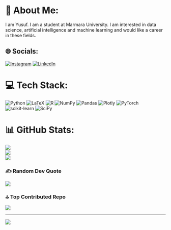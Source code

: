 # 💫 About Me:
I am Yusuf. I am a student at Marmara University. I am interested in data science, artificial intelligence and machine learning and would like a career in these fields.


## 🌐 Socials:
[![Instagram](https://img.shields.io/badge/Instagram-%23E4405F.svg?logo=Instagram&logoColor=white)](https://instagram.com/hyusufcann) [![LinkedIn](https://img.shields.io/badge/LinkedIn-%230077B5.svg?logo=linkedin&logoColor=white)](https://linkedin.com/in/yusufcan1) 

# 💻 Tech Stack:
![Python](https://img.shields.io/badge/python-3670A0?style=for-the-badge&logo=python&logoColor=ffdd54) ![LaTeX](https://img.shields.io/badge/latex-%23008080.svg?style=for-the-badge&logo=latex&logoColor=white) ![R](https://img.shields.io/badge/r-%23276DC3.svg?style=for-the-badge&logo=r&logoColor=white) ![NumPy](https://img.shields.io/badge/numpy-%23013243.svg?style=for-the-badge&logo=numpy&logoColor=white) ![Pandas](https://img.shields.io/badge/pandas-%23150458.svg?style=for-the-badge&logo=pandas&logoColor=white) ![Plotly](https://img.shields.io/badge/Plotly-%233F4F75.svg?style=for-the-badge&logo=plotly&logoColor=white) ![PyTorch](https://img.shields.io/badge/PyTorch-%23EE4C2C.svg?style=for-the-badge&logo=PyTorch&logoColor=white) ![scikit-learn](https://img.shields.io/badge/scikit--learn-%23F7931E.svg?style=for-the-badge&logo=scikit-learn&logoColor=white) ![SciPy](https://img.shields.io/badge/SciPy-%230C55A5.svg?style=for-the-badge&logo=scipy&logoColor=%white)
# 📊 GitHub Stats:
![](https://github-readme-stats.vercel.app/api?username=hyusufcan&theme=blue-green&hide_border=false&include_all_commits=false&count_private=false)<br/>
![](https://github-readme-streak-stats.herokuapp.com/?user=hyusufcan&theme=blue-green&hide_border=false)<br/>
![](https://github-readme-stats.vercel.app/api/top-langs/?username=hyusufcan&theme=blue-green&hide_border=false&include_all_commits=false&count_private=false&layout=compact)

### ✍️ Random Dev Quote
![](https://quotes-github-readme.vercel.app/api?type=horizontal&theme=radical)

### 🔝 Top Contributed Repo
![](https://github-contributor-stats.vercel.app/api?username=hyusufcan&limit=5&theme=dark&combine_all_yearly_contributions=true)

---
[![](https://visitcount.itsvg.in/api?id=hyusufcan&icon=0&color=0)](https://visitcount.itsvg.in)

<!-- Proudly created with GPRM ( https://gprm.itsvg.in ) -->
